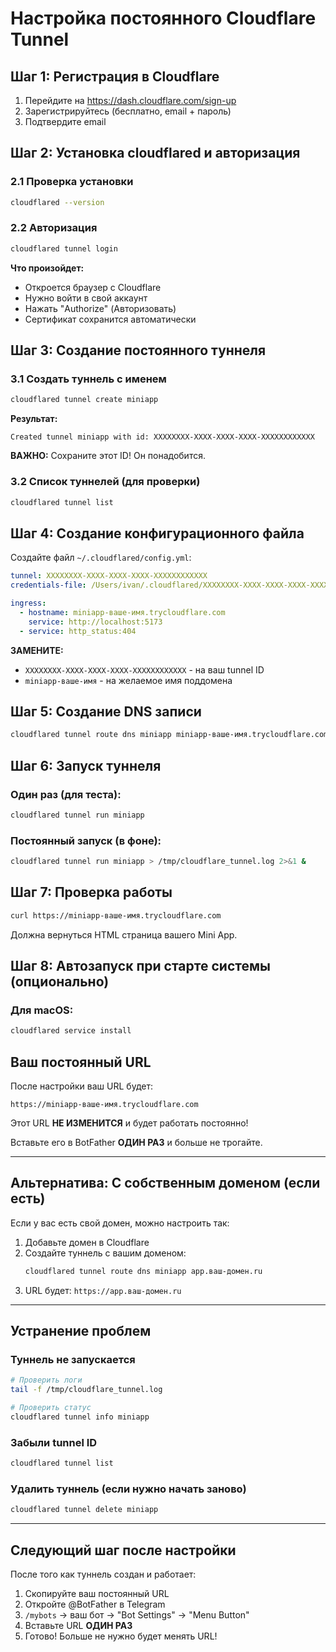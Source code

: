 # Настройка постоянного Cloudflare Tunnel

## Шаг 1: Регистрация в Cloudflare

1. Перейдите на https://dash.cloudflare.com/sign-up
2. Зарегистрируйтесь (бесплатно, email + пароль)
3. Подтвердите email

## Шаг 2: Установка cloudflared и авторизация

### 2.1 Проверка установки
```bash
cloudflared --version
```

### 2.2 Авторизация
```bash
cloudflared tunnel login
```

**Что произойдет:**
- Откроется браузер с Cloudflare
- Нужно войти в свой аккаунт
- Нажать "Authorize" (Авторизовать)
- Сертификат сохранится автоматически

## Шаг 3: Создание постоянного туннеля

### 3.1 Создать туннель с именем
```bash
cloudflared tunnel create miniapp
```

**Результат:**
```
Created tunnel miniapp with id: XXXXXXXX-XXXX-XXXX-XXXX-XXXXXXXXXXXX
```

**ВАЖНО:** Сохраните этот ID! Он понадобится.

### 3.2 Список туннелей (для проверки)
```bash
cloudflared tunnel list
```

## Шаг 4: Создание конфигурационного файла

Создайте файл `~/.cloudflared/config.yml`:

```yaml
tunnel: XXXXXXXX-XXXX-XXXX-XXXX-XXXXXXXXXXXX
credentials-file: /Users/ivan/.cloudflared/XXXXXXXX-XXXX-XXXX-XXXX-XXXXXXXXXXXX.json

ingress:
  - hostname: miniapp-ваше-имя.trycloudflare.com
    service: http://localhost:5173
  - service: http_status:404
```

**ЗАМЕНИТЕ:**
- `XXXXXXXX-XXXX-XXXX-XXXX-XXXXXXXXXXXX` - на ваш tunnel ID
- `miniapp-ваше-имя` - на желаемое имя поддомена

## Шаг 5: Создание DNS записи

```bash
cloudflared tunnel route dns miniapp miniapp-ваше-имя.trycloudflare.com
```

## Шаг 6: Запуск туннеля

### Один раз (для теста):
```bash
cloudflared tunnel run miniapp
```

### Постоянный запуск (в фоне):
```bash
cloudflared tunnel run miniapp > /tmp/cloudflare_tunnel.log 2>&1 &
```

## Шаг 7: Проверка работы

```bash
curl https://miniapp-ваше-имя.trycloudflare.com
```

Должна вернуться HTML страница вашего Mini App.

## Шаг 8: Автозапуск при старте системы (опционально)

### Для macOS:
```bash
cloudflared service install
```

## Ваш постоянный URL

После настройки ваш URL будет:
```
https://miniapp-ваше-имя.trycloudflare.com
```

Этот URL **НЕ ИЗМЕНИТСЯ** и будет работать постоянно!

Вставьте его в BotFather **ОДИН РАЗ** и больше не трогайте.

---

## Альтернатива: С собственным доменом (если есть)

Если у вас есть свой домен, можно настроить так:

1. Добавьте домен в Cloudflare
2. Создайте туннель с вашим доменом:
   ```bash
   cloudflared tunnel route dns miniapp app.ваш-домен.ru
   ```
3. URL будет: `https://app.ваш-домен.ru`

---

## Устранение проблем

### Туннель не запускается
```bash
# Проверить логи
tail -f /tmp/cloudflare_tunnel.log

# Проверить статус
cloudflared tunnel info miniapp
```

### Забыли tunnel ID
```bash
cloudflared tunnel list
```

### Удалить туннель (если нужно начать заново)
```bash
cloudflared tunnel delete miniapp
```

---

## Следующий шаг после настройки

После того как туннель создан и работает:

1. Скопируйте ваш постоянный URL
2. Откройте @BotFather в Telegram
3. `/mybots` → ваш бот → "Bot Settings" → "Menu Button"
4. Вставьте URL **ОДИН РАЗ**
5. Готово! Больше не нужно будет менять URL!
